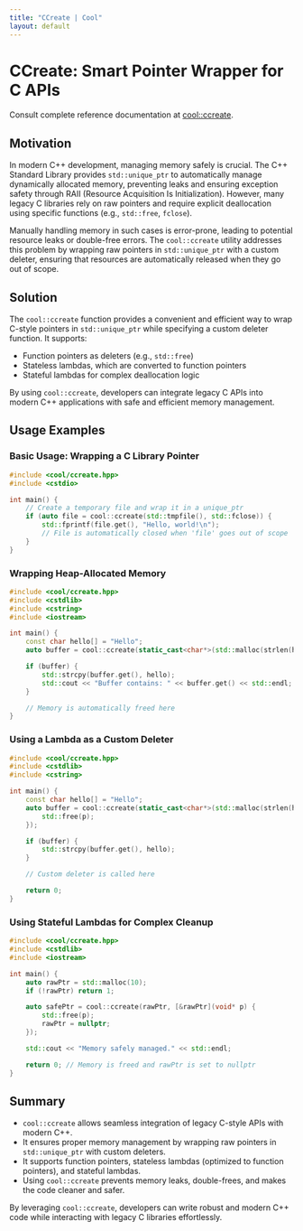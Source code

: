 ```yaml
---
title: "CCreate | Cool"
layout: default
---
```


# CCreate: Smart Pointer Wrapper for C APIs

Consult complete reference documentation at [cool::ccreate](doc_create.html).

## Motivation

In modern C++ development, managing memory safely is crucial. The C++ Standard
Library provides `std::unique_ptr` to automatically manage dynamically
allocated memory, preventing leaks and ensuring exception safety through RAII
(Resource Acquisition Is Initialization). However, many legacy C libraries rely
on raw pointers and require explicit deallocation using specific functions
(e.g., `std::free`, `fclose`).

Manually handling memory in such cases is error-prone, leading to potential
resource leaks or double-free errors. The `cool::ccreate` utility addresses
this problem by wrapping raw pointers in `std::unique_ptr` with a custom
deleter, ensuring that resources are automatically released when they go out of
scope.

## Solution

The `cool::ccreate` function provides a convenient and efficient way to wrap
C-style pointers in `std::unique_ptr` while specifying a custom deleter
function. It supports:

- Function pointers as deleters (e.g., `std::free`)
- Stateless lambdas, which are converted to function pointers
- Stateful lambdas for complex deallocation logic

By using `cool::ccreate`, developers can integrate legacy C APIs into modern
C++ applications with safe and efficient memory management.

## Usage Examples

### Basic Usage: Wrapping a C Library Pointer

```cpp
#include <cool/ccreate.hpp>
#include <cstdio>

int main() {
    // Create a temporary file and wrap it in a unique_ptr
    if (auto file = cool::ccreate(std::tmpfile(), std::fclose)) {
        std::fprintf(file.get(), "Hello, world!\n");
        // File is automatically closed when 'file' goes out of scope
    }
}
```

### Wrapping Heap-Allocated Memory

```cpp
#include <cool/ccreate.hpp>
#include <cstdlib>
#include <cstring>
#include <iostream>

int main() {
    const char hello[] = "Hello";
    auto buffer = cool::ccreate(static_cast<char*>(std::malloc(strlen(hello) + 1)), std::free);

    if (buffer) {
        std::strcpy(buffer.get(), hello);
        std::cout << "Buffer contains: " << buffer.get() << std::endl;
    }

    // Memory is automatically freed here
}
```

### Using a Lambda as a Custom Deleter

```cpp
#include <cool/ccreate.hpp>
#include <cstdlib>
#include <cstring>

int main() {
    const char hello[] = "Hello";
    auto buffer = cool::ccreate(static_cast<char*>(std::malloc(strlen(hello) + 1)), [](char* p) {
        std::free(p);
    });

    if (buffer) {
        std::strcpy(buffer.get(), hello);
    }

    // Custom deleter is called here

    return 0;
}
```

### Using Stateful Lambdas for Complex Cleanup

```cpp
#include <cool/ccreate.hpp>
#include <cstdlib>
#include <iostream>

int main() {
    auto rawPtr = std::malloc(10);
    if (!rawPtr) return 1;

    auto safePtr = cool::ccreate(rawPtr, [&rawPtr](void* p) {
        std::free(p);
        rawPtr = nullptr;
    });

    std::cout << "Memory safely managed." << std::endl;

    return 0; // Memory is freed and rawPtr is set to nullptr
}
```

## Summary

- `cool::ccreate` allows seamless integration of legacy C-style APIs with
  modern C++.
- It ensures proper memory management by wrapping raw pointers in
  `std::unique_ptr` with custom deleters.
- It supports function pointers, stateless lambdas (optimized to function
  pointers), and stateful lambdas.
- Using `cool::ccreate` prevents memory leaks, double-frees, and makes the code
  cleaner and safer.

By leveraging `cool::ccreate`, developers can write robust and modern C++ code
while interacting with legacy C libraries effortlessly.
